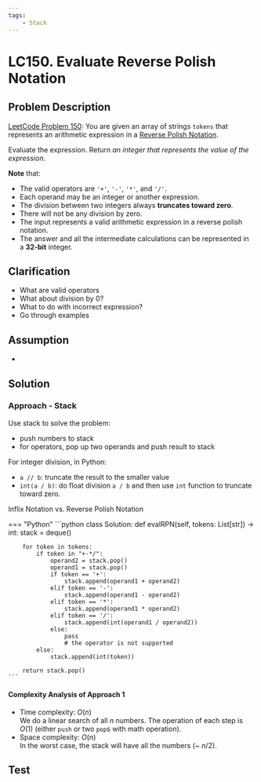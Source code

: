 ```yaml
---
tags:
    - Stack
---
```


# LC150. Evaluate Reverse Polish Notation

## Problem Description

[LeetCode Problem 150](https://leetcode.com/problems/evaluate-reverse-polish-notation/): You are given an array of strings `tokens` that represents an arithmetic expression in a [Reverse Polish Notation](http://en.wikipedia.org/wiki/Reverse_Polish_notation).

Evaluate the expression. Return _an integer that represents the value of the expression_.

**Note** that:

- The valid operators are `'+'`, `'-'`, `'*'`, and `'/'`.
- Each operand may be an integer or another expression.
- The division between two integers always **truncates toward zero**.
- There will not be any division by zero.
- The input represents a valid arithmetic expression in a reverse polish notation.
- The answer and all the intermediate calculations can be represented in a **32-bit** integer.

## Clarification

- What are valid operators
- What about division by 0?
- What to do with incorrect expression?
- Go through examples

## Assumption

-

## Solution

### Approach - Stack

Use stack to solve the problem:

- push numbers to stack
- for operators, pop up two operands and push result to stack

For integer division, in Python:

- `a // b`: truncate the result to the smaller value
- `int(a / b)`: do float division `a / b` and then use `int` function to truncate toward zero.

Inflix Notation vs. Reverse Polish Notation

=== "Python"
    ```python
    class Solution:
    def evalRPN(self, tokens: List[str]) -> int:
        stack = deque()

        for token in tokens:
            if token in "+-*/":
                operand2 = stack.pop()
                operand1 = stack.pop()
                if token == '+':
                    stack.append(operand1 + operand2)
                elif token == '-':
                    stack.append(operand1 - operand2)
                elif token == '*':
                    stack.append(operand1 * operand2)
                elif token == '/':
                    stack.append(int(operand1 / operand2))
                else:
                    pass
                    # the operator is not supported
            else:
                stack.append(int(token))

        return stack.pop()
    ```

#### Complexity Analysis of Approach 1

- Time complexity: $O(n)$  
  We do a linear search of all $n$ numbers. The operation of each step is $O(1)$ (either `push` or two `pop`s with math operation).
- Space complexity: $O(n)$  
  In the worst case, the stack will have all the numbers (~ $n/2$).

## Test
